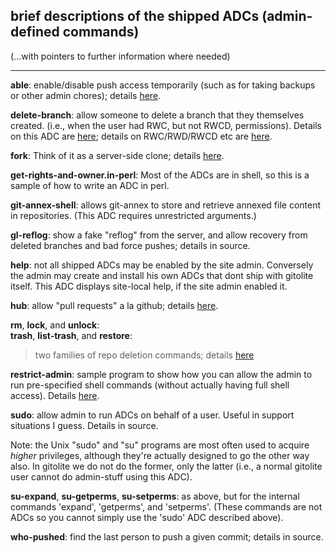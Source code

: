 ## brief descriptions of the shipped ADCs (admin-defined commands)

(...with pointers to further information where needed)

----

**able**: enable/disable push access temporarily (such as for taking backups
or other admin chores); details [here][able].

[able]: http://sitaramc.github.com/gitolite/doc/admin-defined-commands.html#_enable_disable_push_access_temporarily

**delete-branch**: allow someone to delete a branch that they themselves
created. (i.e., when the user had RWC, but not RWCD, permissions).  Details on
this ADC are [here][dbsha]; details on RWC/RWD/RWCD etc are [here][rwcd].

[dbsha]: https://github.com/sitaramc/gitolite/commit/89b68bf5ca99508caaa768c60ce910d7e0a29ccf
[rwcd]: http://sitaramc.github.com/gitolite/doc/gitolite.conf.html#_creating_and_deleting_branches

**fork**: Think of it as a server-side clone; details [here][fork].

[fork]: http://sitaramc.github.com/gitolite/doc/admin-defined-commands.html#_fork

**get-rights-and-owner.in-perl**:  Most of the ADCs are in shell, so this is a
sample of how to write an ADC in perl.

**git-annex-shell**: allows git-annex to store and retrieve annexed file content in
repositories. (This ADC requires unrestricted arguments.)

**gl-reflog**: show a fake "reflog" from the server, and allow recovery from
deleted branches and bad force pushes; details in source.

**help**: not all shipped ADCs may be enabled by the site admin.  Conversely
the admin may create and install his own ADCs that dont ship with gitolite
itself.  This ADC displays site-local help, if the site admin enabled it.

**hub**: allow "pull requests" a la github; details [here][hub].

[hub]: http://sitaramc.github.com/gitolite/contrib/adc/hub.html

**rm**, **lock**, and **unlock**:<br>
**trash**, **list-trash**, and **restore**:

>   two families of repo deletion commands; details [here][rddoc]

[rddoc]: http://sitaramc.github.com/gitolite/contrib/adc/repo-deletion.html

**restrict-admin**: sample program to show how you can allow the admin to run
pre-specified shell commands (without actually having full shell access).
Details [here][ra].

[ra]: http://sitaramc.github.com/gitolite/doc/admin-defined-commands.html#_bonus_restricted_admin

**sudo**: allow admin to run ADCs on behalf of a user.  Useful in support
situations I guess.  Details in source.

Note: the Unix "sudo" and "su" programs are most often used to acquire
*higher* privileges, although they're actually designed to go the other way
also.  In gitolite we do not do the former, only the latter (i.e., a normal
gitolite user cannot do admin-stuff using this ADC).

**su-expand**, **su-getperms**, **su-setperms**: as above, but for the
internal commands 'expand', 'getperms', and 'setperms'.  (These commands are
not ADCs so you cannot simply use the 'sudo' ADC described above).

**who-pushed**: find the last person to push a given commit; details in
source.
